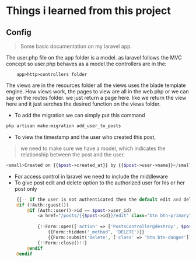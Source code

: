 # Things i learned from this project

## Config
> Some basic documentation on my laravel app.

The user.php file on the app folder is a model. as laravel follows the MVC concept so user.php behaves as a model.the controllers are in the: 
```
    app>http>controllers folder
```
The views are in the resources folder all the views uses the blade template engine. How views work, the pages to view are all in the web.php or we can say on the routes folder.
we just return a page here. like we return the view here and it just serches the 
desired function on the views folder. 

* To add the migration we can simply put this command
```php
php artisan make:migration add_user_to_posts
```

* To view the timestamp and the user who created this post, 
> we need to make sure we have a model, which indicates the relationship between the post and the user.
```php
<small>Created on {{$post->created_at}} by {{$post->user->name}}</small>
```

* For access control in laravel we need to include the middleware 
* To give post edit and delete option to the authorized user for his or her post only 
```php
    {{-- if the user is not authenticated then the default edit and delete option will not show --}}
    @if (!Auth::guest()) 
        @if (Auth::user()->id == $post->user_id)
            <a href="/posts/{{$post->id}}/edit" class="btn btn-primary">Edit</a>
            
            {!!Form::open(['action' => ['PostsController@destroy', $post->id], 'method' => 'POST', 'class' => 'pull-right'])!!}
                {{Form::hidden('_method', 'DELETE')}}
                {{Form::submit('Delete', ['class' => 'btn btn-danger'])}}
            {!!Form::close()!!}        
        @endif
    @endif
```
